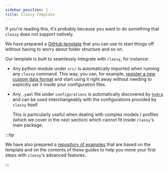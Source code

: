```yaml
---
sidebar_position: 1
title: Classy Template
---
```


If you're reading this, it's probably because you want to do something that `classy` does not support natively.

We have prepared a [GitHub template](https://github.com/sunglasses-ai/classy-template) that you can use to start things off without having to worry about folder structure and so on.

Our template is built to seamlessly integrate with `classy`, for instance:
- Any python module under `src/` is automatically imported when running any `classy` command. This way, you can, for example,
[register a new custom data format](/docs/getting-started/customizing-things/custom-data-format/) and start using it right away without needing to explicitly set it inside your configuration files.
- Any `.yaml` file under `configurations` is automatically discovered by [`hydra`](https://hydra.cc/) and can be used interchangeably with the configurations provided by `classy` itself.

  This is particularly useful when dealing with complex models / profiles (which we cover in the next section) which cannot fit inside `classy`'s main package.


:::tip

We have also prepared a [repository of examples](https://github.com/sunglasses-ai/classy-examples) that are
based on the template and on the contents of these guides to help you move your first steps with `classy`'s advanced features.

:::

